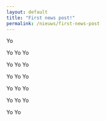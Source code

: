 ```yaml
---
layout: default
title: "First news post!"
permalink: /nieuws/first-news-post
---
```

Yo

Yo
Yo
Yo

Yo
Yo
Yo

Yo
Yo
Yo

Yo
Yo
Yo

Yo
Yo
Yo

Yo
Yo
